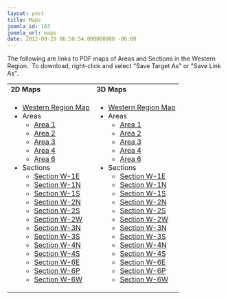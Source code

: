 ```yaml
---
layout: post
title: Maps
joomla_id: 163
joomla_url: maps
date: 2012-09-29 06:58:54.000000000 -06:00
---
```

<p>The following are links to PDF maps of Areas and Sections in the Western Region.&nbsp; To download, right-click and select "Save Target As" or "Save Link As".</p>
<table style="width: 100%;" border="0" cellpadding="0" cellspacing="0">
<tbody>
<tr>
<td width="50%"><b>2D Maps</b></td>
<td width="50%"><b>3D Maps</b></td>
</tr>
<tr>
<td width="50%"><span>
<ul>
<li><a href="/downloads/Maps/Western%20Region%20Sections.pdf">Western Region Map</a></li>
<li>Areas
<ul>
<li><a href="/downloads/Maps/Area/Area%201.pdf">Area 1</a></li>
<li><a href="/downloads/Maps/Area/Area%202.pdf">Area 2</a></li>
<li><a href="/downloads/Maps/Area/Area%203.pdf">Area 3</a></li>
<li><a href="/downloads/Maps/Area/Area%204.pdf">Area 4</a></li>
<li><a href="/downloads/Maps/Area/Area%206.pdf">Area 6</a></li>
</ul>
</li>
<li>Sections
<ul>
<li><a href="/downloads/Maps/Sections/Section%20W-1E.pdf">Section W-1E</a></li>
<li><a href="/downloads/Maps/Sections/Section%20W-1N.pdf">Section W-1N</a></li>
<li><a href="/downloads/Maps/Sections/Section%20W-1S.pdf">Section W-1S</a></li>
<li><a href="/downloads/Maps/Sections/Section%20W-2N.pdf">Section W-2N</a></li>
<li><a href="/downloads/Maps/Sections/Section%20W-2S.pdf">Section W-2S</a></li>
<li><a href="/downloads/Maps/Sections/Section%20W-2W.pdf">Section W-2W</a></li>
<li><a href="/downloads/Maps/Sections/Section%20W-3N.pdf">Section W-3N</a></li>
<li><a href="/downloads/Maps/Sections/Section%20W-3S.pdf">Section W-3S</a></li>
<li><a href="/downloads/Maps/Sections/Section%20W-4N.pdf">Section W-4N</a></li>
<li><a href="/downloads/Maps/Sections/Section%20W-4S.pdf">Section W-4S</a></li>
<li><a href="/downloads/Maps/Sections/Section%20W-6E.pdf">Section W-6E</a></li>
<li><a href="/downloads/Maps/Sections/Section%20W-6P.pdf">Section W-6P</a></li>
<li><a href="/downloads/Maps/Sections/Section%20W-6W.pdf">Section W-6W</a></li>
</ul>
</li>
</ul>
</span></td>
<td width="50%">
<ul>
<li><a href="/downloads/Maps/Western%20Region%20Sections%203D.pdf">Western Region Map</a></li>
<li>Areas
<ul>
<li><a href="/downloads/Maps/Area/Area%201%203D.pdf">Area 1</a></li>
<li><a href="/downloads/Maps/Area/Area%202%203D.pdf">Area 2</a></li>
<li><a href="/downloads/Maps/Area/Area%203%203D.pdf">Area 3</a></li>
<li><a href="/downloads/Maps/Area/Area%204%203D.pdf">Area 4</a></li>
<li><a href="/downloads/Maps/Area/Area%206%203D.pdf">Area 6</a></li>
</ul>
</li>
<li>Sections
<ul>
<li><a href="/downloads/Maps/Sections/Section%20W-1E%203D.pdf">Section W-1E</a></li>
<li><a href="/downloads/Maps/Sections/Section%20W-1N%203D.pdf">Section W-1N</a></li>
<li><a href="/downloads/Maps/Sections/Section%20W-1S%203D.pdf">Section W-1S</a></li>
<li><a href="/downloads/Maps/Sections/Section%20W-2N%203D.pdf">Section W-2N</a></li>
<li><a href="/downloads/Maps/Sections/Section%20W-2S%203D.pdf">Section W-2S</a></li>
<li><a href="/downloads/Maps/Sections/Section%20W-2W%203D.pdf">Section W-2W</a></li>
<li><a href="/downloads/Maps/Sections/Section%20W-3N%203D.pdf">Section W-3N</a></li>
<li><a href="/downloads/Maps/Sections/Section%20W-3S%203D.pdf">Section W-3S</a></li>
<li><a href="/downloads/Maps/Sections/Section%20W-4N%203D.pdf">Section W-4N</a></li>
<li><a href="/downloads/Maps/Sections/Section%20W-4S%203D.pdf">Section W-4S</a></li>
<li><a href="/downloads/Maps/Sections/Section%20W-6E%203D.pdf">Section W-6E</a></li>
<li><a href="/downloads/Maps/Sections/Section%20W-6P%203D.pdf">Section W-6P</a></li>
<li><a href="/downloads/Maps/Sections/Section%20W-6W%203D.pdf">Section W-6W</a></li>
</ul>
</li>
</ul>
</td>
</tr>
</tbody>
</table>

